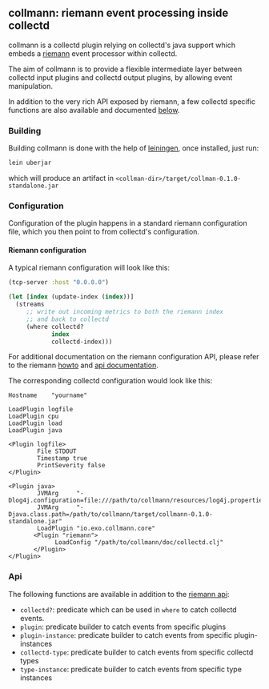 collmann: riemann event processing inside collectd
--------------------------------------------------

collmann is a collectd plugin relying on collectd's
java support which embeds a [riemann](http://riemann.io)
event processor within collectd.

The aim of collmann is to provide a flexible intermediate
layer between collectd input plugins and collectd output
plugins, by allowing event manipulation.

In addition to the very rich API exposed by riemann, a few
collectd specific functions are also available and documented
[below](#api).

### Building

Building collmann is done with the help of [leiningen](http://leiningen.org),
once installed, just run:

```bash
lein uberjar
```

which will produce an artifact in `<collman-dir>/target/collman-0.1.0-standalone.jar`

### Configuration

Configuration of the plugin happens in a standard riemann configuration file, which
you then point to from collectd's configuration.

#### Riemann configuration

A typical riemann configuration will look like this:

```clojure
(tcp-server :host "0.0.0.0")

(let [index (update-index (index))]
  (streams
     ;; write out incoming metrics to both the riemann index
	 ;; and back to collectd
	 (where collectd?
	        index
	        collectd-index)))
```

For additional documentation on the riemann configuration API,
please refer to the riemann [howto](http://riemann.io/howto.html)
and [api documentation](http://riemann.io/api.html).

The corresponding collectd configuration would look like this:

```
Hostname    "yourname"

LoadPlugin logfile
LoadPlugin cpu
LoadPlugin load
LoadPlugin java

<Plugin logfile>
        File STDOUT
        Timestamp true
        PrintSeverity false
</Plugin>
						
<Plugin java>
        JVMArg     "-Dlog4j.configuration=file:///path/to/collmann/resources/log4j.properties"
        JVMArg     "-Djava.class.path=/path/to/collmann/target/collmann-0.1.0-standalone.jar"
        LoadPlugin "io.exo.collmann.core"
       <Plugin "riemann">
             LoadConfig "/path/to/collmann/doc/collectd.clj"
       </Plugin>
</Plugin>
```

### Api

The following functions are available in addition to the [riemann api](http://riemann.io/api.html):

* `collectd?`: predicate which can be used in `where` to catch collectd events.
* `plugin`: predicate builder to catch events from specific plugins
* `plugin-instance`: predicate builder to catch events from specific plugin-instances
* `collectd-type`: predicate builder to catch events from specific collectd types
* `type-instance`: predicate builder to catch events from specific type instances


